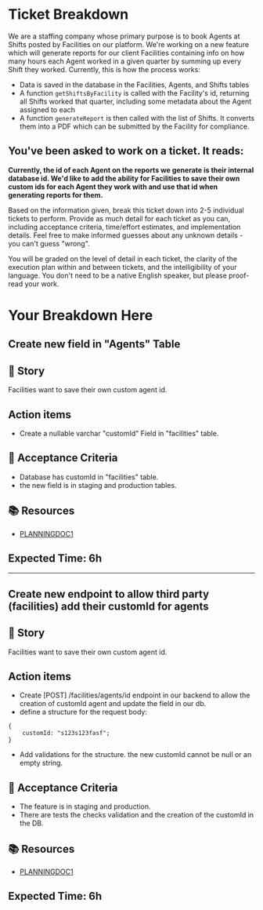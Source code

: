 # Ticket Breakdown
We are a staffing company whose primary purpose is to book Agents at Shifts posted by Facilities on our platform. We're working on a new feature which will generate reports for our client Facilities containing info on how many hours each Agent worked in a given quarter by summing up every Shift they worked. Currently, this is how the process works:

- Data is saved in the database in the Facilities, Agents, and Shifts tables
- A function `getShiftsByFacility` is called with the Facility's id, returning all Shifts worked that quarter, including some metadata about the Agent assigned to each
- A function `generateReport` is then called with the list of Shifts. It converts them into a PDF which can be submitted by the Facility for compliance.

## You've been asked to work on a ticket. It reads:

**Currently, the id of each Agent on the reports we generate is their internal database id. We'd like to add the ability for Facilities to save their own custom ids for each Agent they work with and use that id when generating reports for them.**


Based on the information given, break this ticket down into 2-5 individual tickets to perform. Provide as much detail for each ticket as you can, including acceptance criteria, time/effort estimates, and implementation details. Feel free to make informed guesses about any unknown details - you can't guess "wrong".


You will be graded on the level of detail in each ticket, the clarity of the execution plan within and between tickets, and the intelligibility of your language. You don't need to be a native English speaker, but please proof-read your work.

# Your Breakdown Here

## Create new field in "Agents" Table

## 🧑 Story

Facilities want to save their own custom agent id.

## Action items

- Create a nullable varchar "customId" Field in "facilities" table.

## 🔨 Acceptance Criteria

- Database has customId in "facilities" table.
- the new field is in staging and production tables.


## 📚 Resources

- [PLANNINGDOC1](WWWDOTEXAMPLEDOTCOM)

## Expected Time: 6h

----------------------------------------------------

## Create new endpoint to allow third party (facilities) add their customId for agents

## 🧑 Story

Facilities want to save their own custom agent id.

## Action items

- Create [POST] /facilities/agents/id endpoint in our backend to allow the creation of customId agent and update the field in our db.
- define a structure for the request body: 
```
{
    customId: "s123s123fasf";
}
```
- Add validations for the structure. the new customId cannot be null or an empty string.

## 🔨 Acceptance Criteria

- The feature is in staging and production.
- There are tests the checks validation and the creation of the customId in the DB.


## 📚 Resources

- [PLANNINGDOC1](WWWDOTEXAMPLEDOTCOM)

## Expected Time: 6h
